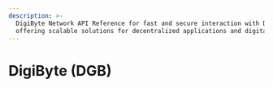 ```yaml
---
description: >-
  DigiByte Network API Reference for fast and secure interaction with DGB nodes,
  offering scalable solutions for decentralized applications and digital assets.
---
```


# DigiByte (DGB)

